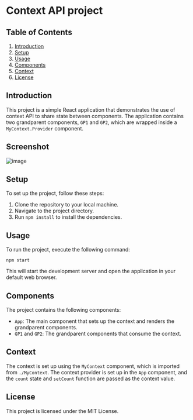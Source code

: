 ![]()

# Context API project

## Table of Contents

1. [Introduction](https://www.codechat.co/#introduction)
2. [Setup](https://www.codechat.co/#setup)
3. [Usage](https://www.codechat.co/#usage)
4. [Components](https://www.codechat.co/#components)
5. [Context](https://www.codechat.co/#context)
6. [License](https://www.codechat.co/#license)

## Introduction

This project is a simple React application that demonstrates the use of context API to share state between components. The application contains two grandparent components, `GP1` and `GP2`, which are wrapped inside a `MyContext.Provider` component.

## Screenshot

![image](https://github.com/emadnahed/ContextAPI/assets/81587039/ff17cb10-1060-43b1-9479-2f41af2f7b89)

## Setup

To set up the project, follow these steps:

1. Clone the repository to your local machine.
2. Navigate to the project directory.
3. Run `npm install` to install the dependencies.

## Usage

To run the project, execute the following command:

```
npm start
```

This will start the development server and open the application in your default web browser.

## Components

The project contains the following components:

* `App`: The main component that sets up the context and renders the grandparent components.
* `GP1` and `GP2`: The grandparent components that consume the context.

## Context

The context is set up using the `MyContext` component, which is imported from `./MyContext`. The context provider is set up in the `App` component, and the `count` state and `setCount` function are passed as the context value.

## License

This project is licensed under the MIT License.
